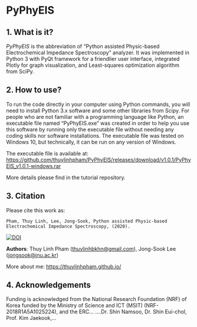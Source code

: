 # PyPhyEIS

## 1. What is it?
    
*PyPhyEIS* is the abbreviation of “Python assisted Physic-based Electrochemical Impedance Spectroscopy” analyzer. It was implemented in Python 3 with PyQt framework for a friendlier user interface, integrated Plotly for graph visualization, and Least-squares optimization algorithm from SciPy. 

## 2.	How to use?

To run the code directly in your computer using Python commands, you will need to install Python 3.x software and some other libraries from Scipy. For people who are not familiar with a programming language like Python, an executable file named “PyPhyEIS.exe” was created in order to help you use this software by running only the executable file without needing any coding skills nor software installations. The executable file was tested on Windows 10, but technically, it can be run on any version of Windows. 

The executable file is available at:
https://github.com/thuylinhpham/PyPhyEIS/releases/download/v1.0.1/PyPhyEIS_v1.0.1-windows.rar

More details please find in the tutorial repository.

## 3.	Citation
Please cite this work as: 

```Pham, Thuy Linh, Lee, Jong-Sook, Python assisted Physic-based Electrochemical Impedance Spectroscopy, (2020).```

[![DOI](https://zenodo.org/badge/DOI/10.5281/zenodo.3820355.svg)](https://doi.org/10.5281/zenodo.3820355)


**Authors**: Thuy Linh Pham (thuylinhbkhn@gmail.com), Jong-Sook Lee (jongsook@jnu.ac.kr)

More about me: https://thuylinhpham.github.io/

## 4.	Acknowledgements

Funding is acknowledged from the National Research Foundation (NRF) of Korea funded by the Ministry of Science and ICT (MSIT) (NRF-2018R1A5A1025224), and the ERC…
….Dr. Shin Namsoo, Dr. Shin Eui-chol, Prof. Kim Jaekook,…


